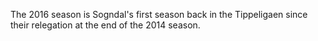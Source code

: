 The 2016 season is Sogndal's first season back in the Tippeligaen since their relegation at the end of the 2014 season.
